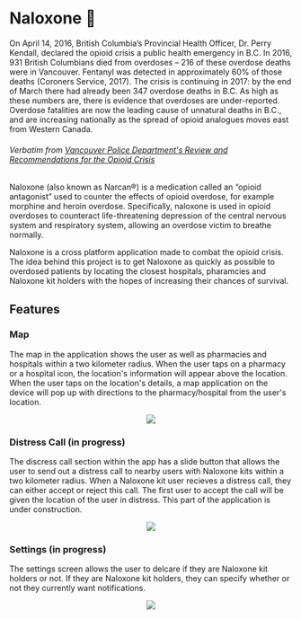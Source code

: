 # Naloxone :hospital: #
On April 14, 2016, British Columbia’s Provincial Health Officer, Dr. Perry Kendall, declared the opioid crisis a public health emergency in B.C. In 2016, 931 British Columbians died from overdoses – 216 of these overdose deaths were in Vancouver. Fentanyl was detected in approximately 60% of those deaths (Coroners Service, 2017). The crisis is continuing in 2017: by the end of March there had already been 347 overdose deaths in B.C. As high as these numbers are, there is evidence that overdoses are under-reported. Overdose fatalities are now the leading cause of unnatural deaths in B.C., and are increasing nationally as the spread of opioid analogues moves east from Western Canada.
###### Verbatim from [Vancouver Police Department's Review and Recommendations for the Opioid Crisis](https://mkduan.github.io/assets/opioid-crisis.pdf) ######

Naloxone (also known as Narcan®) is a medication called an “opioid antagonist” used to counter the effects of opioid overdose, for example morphine and heroin overdose. Specifically, naloxone is used in opioid overdoses to counteract life-threatening depression of the central nervous system and respiratory system, allowing an overdose victim to breathe normally.

Naloxone is a cross platform application made to combat the opioid crisis. The idea behind this project is to get Naloxone as quickly as possible to overdosed patients by locating the closest hospitals, pharamcies and Naloxone kit holders with the hopes of increasing their chances of survival.

## Features ##

### Map ###
The map in the application shows the user as well as pharmacies and hospitals within a two kilometer radius. When the user taps on a pharmacy or a hospital icon, the location's information will appear above the location. When the user taps on the location's details, a map application on the device will pop up with directions to the pharmacy/hospital from the user's location.

<p align="center">
  <img height: "199" width: "112" src="https://mkduan.github.io/assets/projects/naloxonesrc/openmap.gif">
</p>

### Distress Call (in progress) ###
The discress call section within the app has a slide button that allows the user to send out a distress call to nearby users with Naloxone kits within a two kilometer radius. When a Naloxone kit user recieves a distress call, they can either accept or reject this call. The first user to accept the call will be given the location of the user in distress. This part of the application is under construction.

<p align="center">
  <img height: "199" width: "112" src="https://mkduan.github.io/assets/projects/naloxonesrc/distresscall.gif">
</p>

### Settings (in progress) ###
The settings screen allows the user to delcare if they are Naloxone kit holders or not. If they are Naloxone kit holders, they can specify whether or not they currently want notifications.

<p align="center">
  <img height: height: "199" width: "112" src="https://mkduan.github.io/assets/projects/naloxonesrc/settings.gif">
</p>
